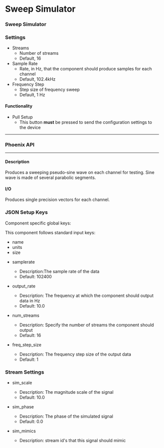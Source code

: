 # Sweep Simulator

### Sweep Simulator

### Settings

* Streams
  * Number of streams
  * Default, 16
* Sample Rate
  * Rate, in Hz, that the component should produce samples for each channel
  * Default, 102.4kHz
* Frequency Step
  * Step size of frequency sweep
  * Default, 1 Hz

#### Functionality

* Pull Setup
  * This button **must** be pressed to send the configuration settings to the device

***

### Phoenix API

***

#### Description

Produces a sweeping pseudo-sine wave on each channel for testing. Sine wave is made of several parabolic segments.

#### I/O

Produces single precision vectors for each channel.

### JSON Setup Keys

Component specific global keys:

This component follows standard input keys:

* name
* units
* size

- samplerate
  - Description:The sample rate of the data
  - Default: 102400

- output_rate
  - Description: The frequency at which the component should output data in Hz
  - Default: 10.0

- num_streams
  - Description: Specify the number of streams the component should output
  - Default: 16

- freq_step_size
  - Description: The frequency step size of the output data
  - Default: 1

### Stream Settings
- sim_scale
  - Description: The magnitude scale of the signal
  - Default: 10.0

- sim_phase
  - Description: The phase of the simulated signal
  - Default: 0.0

- sim_mimics
  - Description: stream id's that this signal should mimic
